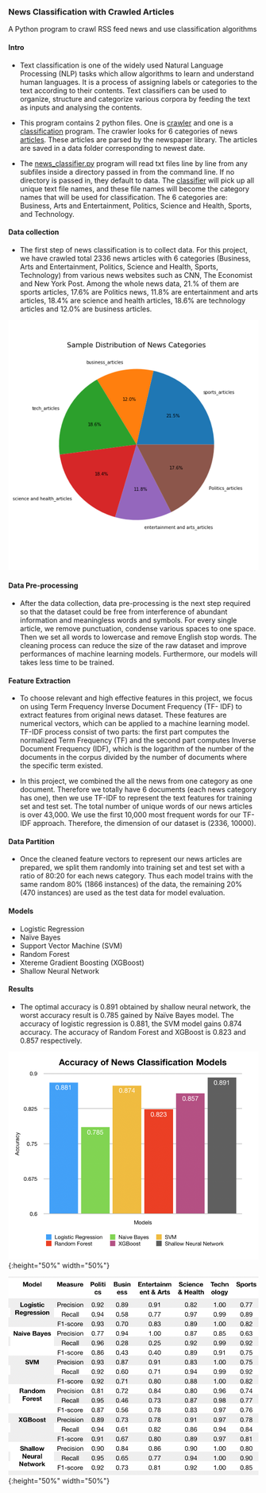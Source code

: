 ### News Classification with Crawled Articles

A Python program to crawl RSS feed news and use classification algorithms 

#### Intro

* Text classification is one of the widely used Natural Language Processing (NLP) tasks which allow algorithms to learn and understand human languages. It is a process of assigning labels or categories to the text according to their contents. Text classifiers can be used to organize, structure and categorize various corpora by feeding the text as inputs and analysing the contents.

* This program contains 2 python files. One is [crawler](https://github.com/jetrobert/News-Classification-with-Crawled-Articles/blob/master/news_crawler.py) and one is a [classification](https://github.com/jetrobert/News-Classification-with-Crawled-Articles/blob/master/news_classifier.ipynb) program. The crawler looks for 6 categories of news [articles](https://github.com/jetrobert/News-Classification-with-Crawled-Articles/tree/master/data). These articles are parsed by the newspaper library. The articles are saved in a data folder corresponding to newest date.

* The [news_classifier.py](https://github.com/jetrobert/News-Classification-with-Crawled-Articles/blob/master/news_crawler.py) program will read txt files line by line from any subfiles inside a directory passed in from the command line. If no directory is passed in, they default to data. The [classifier](https://github.com/jetrobert/News-Classification-with-Crawled-Articles/blob/master/news_classifier.py) will pick up all unique text file names, and these file names will become the category names that will be used for classification. The 6 categories are: Business, Arts and Entertainment, Politics, Science and Health, Sports, and Technology. 

#### Data collection

* The first step of news classification is to collect data. For this project, we have crawled total 2336 news articles with 6 categories (Business, Arts and Entertainment, Politics, Science and Health, Sports, Technology) from various news websites such as CNN, The Economist and New York Post. Among the whole news data, 21.% of them are sports articles, 17.6% are Politics news, 11.8% are entertainment and arts articles, 18.4% are science and health articles, 18.6% are technology articles and 12.0% are business articles.

![](https://raw.githubusercontent.com/jetrobert/News-Classification-with-Crawled-Articles/master/figure/Distribution%20of%20News%20Categories.png)

#### Data Pre-processing

* After the data collection, data pre-processing is the next step required so that the dataset could be free from interference of abundant information and meaningless words and symbols. For every single article, we remove punctuation, condense various spaces to one space. Then we set all words to lowercase and remove English stop words. The cleaning process can reduce the size of the raw dataset and improve performances of machine learning models. Furthermore, our models will takes less time to be trained.

#### Feature Extraction

* To choose relevant and high effective features in this project, we focus on using Term Frequency Inverse Document Frequency (TF- IDF) to extract features from original news dataset. These features are numerical vectors, which can be applied to a machine learning model. TF-IDF process consist of two parts: the first part computes the normalized Term Frequency (TF) and the second part computes Inverse Document Frequency (IDF), which is the logarithm of the number of the documents in the corpus divided by the number of documents where the specific term existed. 

* In this project, we combined the all the news from one category as one document. Therefore we totally have 6 documents (each news category has one), then we use TF-IDF to represent the text features for training set and test set. The total number of unique words of our news articles is over 43,000. We use the first 10,000 most frequent words for our TF- IDF approach. Therefore, the dimension of our dataset is (2336, 10000).

#### Data Partition

* Once the cleaned feature vectors to represent our news articles are prepared, we split them randomly into training set and test set with a ratio of 80:20 for each news category. Thus each model trains with the same random 80% (1866 instances) of the data, the remaining 20% (470 instances) are used as the test data for model evaluation.

#### Models

* Logistic Regression
* Naïve Bayes
* Support Vector Machine (SVM)
* Random Forest
* Xtereme Gradient Boosting (XGBoost)
* Shallow Neural Network

#### Results

* The optimal accuracy is 0.891 obtained by shallow neural network, the worst accuracy result is 0.785 gained by Naïve Bayes model. The accuracy of logistic regression is 0.881, the SVM model gains 0.874 accuracy. The accuracy of Random Forest and XGBoost is 0.823 and 0.857 respectively.

![](https://raw.githubusercontent.com/jetrobert/News-Classification-with-Crawled-Articles/master/result/accuracy.png){:height="50%" width="50%"}

![](https://raw.githubusercontent.com/jetrobert/News-Classification-with-Crawled-Articles/master/result/accuracy-table.png){:height="50%" width="50%"}
